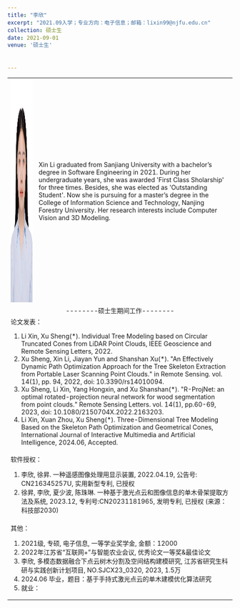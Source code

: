 ```yaml
---
title: "李欣"
excerpt: "2021.09入学；专业方向：电子信息；邮箱：lixin99@njfu.edu.cn"
collection: 硕士生
date: 2021-09-01
venue: '硕士生'


---
```

<table border="0">
<tr>
  <td> <img src='/images/xinli.jpg' height="500" width="408">  </td>
  <td>Xin Li graduated from Sanjiang University with a bachelor’s degree in Software Engineering in 2021. During her undergraduate years, she was awarded 'First Class Sholarship' for three times. Besides, she was elected as 'Outstanding Student'.  Now she is pursuing for a master’s degree in the College of Information Science and Technology, Nanjing Forestry University. Her research interests include Computer Vision and 3D Modeling.
</td>
</tr>

<tr>
<td colspan="2" align="center">--------硕士生期间工作--------
</td>
</tr>

<tr>
<td colspan="2">论文发表：
<ol class="level_1">
<li> Li Xin, Xu Sheng(*). Individual Tree Modeling based on Circular Truncated Cones from LiDAR Point Clouds, IEEE Geoscience and Remote Sensing Letters, 2022.</li>
<li> Xu Sheng, Xin Li, Jiayan Yun and Shanshan Xu(*). "An Effectively Dynamic Path Optimization Approach for the Tree Skeleton Extraction from Portable Laser Scanning Point Clouds." in Remote Sensing. vol. 14(1), pp. 94, 2022, doi: 10.3390/rs14010094.</li>
<li> Xu Sheng, Li Xin, Yang Hongxin, and Xu Shanshan(*). "R-ProjNet: an optimal rotated-projection neural network for wood segmentation from point clouds." Remote Sensing Letters. vol. 14(1), pp.60-69, 2023, doi: 10.1080/2150704X.2022.2163203.</li>
<li>Li Xin, Xuan Zhou, Xu Sheng(*). Three-Dimensional Tree Modeling Based on the Skeleton Path Optimization and Geometrical Cones, International Journal of Interactive Multimedia and Artificial Intelligence, 2024.06, Accepted.</li>
</ol>
</td>
</tr>

<tr>
<td colspan="2">软件授权：
<ol class="level_1">
<li> 李欣, 徐昇. 一种遥感图像处理用显示装置, 2022.04.19, 公告号: CN216345257U, 实用新型专利, 已授权 </li>
<li> 徐昇, 李欣, 夏少波, 陈珠琳. 一种基于激光点云和图像信息的单木骨架提取方法及系统, 2023.12, 专利号:CN20231181965, 发明专利, 已授权 (来源：科技部2030)</li>
</ol>
</td>
</tr>

<tr>
<td colspan="2">其他：
<ol class="level_1">
<li> 2021级, 专硕, 电子信息, 一等学业奖学金, 金额：12000 </li>
<li> 2022年江苏省“互联网+”与智能农业会议, 优秀论文一等奖&最佳论文</li>
<li> 李欣, 多模态数据融合下点云树木分割及空间结构建模研究, 江苏省研究生科研与实践创新计划项目, NO.SJCX23_0320, 2023, 1.5万</li>
<li>  2024.06 毕业，题目：基于手持式激光点云的单木建模优化算法研究</li>
<li>  就业：  </li>
</ol>
</td>
</tr>

</table>
